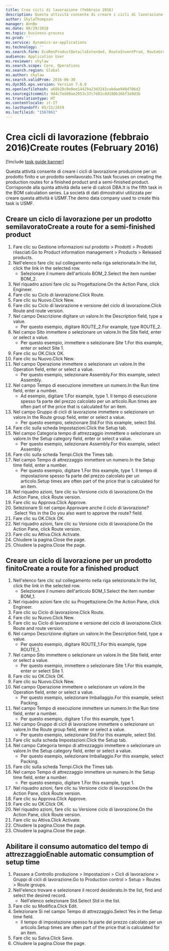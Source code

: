 ```yaml
---
title: Crea cicli di lavorazione (febbraio 2016)
description: Questa attività consente di creare i cicli di lavorazione produzione per un prodotto finito e un prodotto semilavorato.
author: ShylaThompson
manager: AnnBe
ms.date: 08/29/2018
ms.topic: business-process
ms.prod: ''
ms.service: dynamics-ax-applications
ms.technology: ''
ms.search.form: EcoResProductDetailsExtended, RouteInventProd, RouteGroup
audience: Application User
ms.reviewer: shylaw
ms.search.scope: Core, Operations
ms.search.region: Global
ms.author: shylaw
ms.search.validFrom: 2016-06-30
ms.dyn365.ops.version: Version 7.0.0
ms.openlocfilehash: a68b28c0e0ee14429a23d3241cabdae948d706d2
ms.sourcegitcommit: 9d4c7edd0ae2053c37c7d81cdd180b16bf3a9d3b
ms.translationtype: HT
ms.contentlocale: it-IT
ms.lasthandoff: 05/15/2019
ms.locfileid: "1567861"
---
```

# <a name="create-routes-february-2016"></a><span data-ttu-id="54339-103">Crea cicli di lavorazione (febbraio 2016)</span><span class="sxs-lookup"><span data-stu-id="54339-103">Create routes (February 2016)</span></span>

[!include [task guide banner](../../includes/task-guide-banner.md)]

<span data-ttu-id="54339-104">Questa attività consente di creare i cicli di lavorazione produzione per un prodotto finito e un prodotto semilavorato.</span><span class="sxs-lookup"><span data-stu-id="54339-104">This task focuses on creating the production routes for a finished product and a semi-finished product.</span></span> <span data-ttu-id="54339-105">Corrisponde alla quinta attività della serie di calcoli DBA.</span><span class="sxs-lookup"><span data-stu-id="54339-105">It is the fifth task in the BOM calculation series.</span></span> <span data-ttu-id="54339-106">La società di dati dimostrativi utilizzata per creare questa attività è USMF.</span><span class="sxs-lookup"><span data-stu-id="54339-106">The demo data company used to create this task is USMF.</span></span>


## <a name="create-a-route-for-a-semi-finished-product"></a><span data-ttu-id="54339-107">Creare un ciclo di lavorazione per un prodotto semilavorato</span><span class="sxs-lookup"><span data-stu-id="54339-107">Create a route for a semi-finished product</span></span>
1. <span data-ttu-id="54339-108">Fare clic su Gestione informazioni sul prodotto > Prodotti > Prodotti rilasciati.</span><span class="sxs-lookup"><span data-stu-id="54339-108">Go to Product information management > Products > Released products.</span></span>
2. <span data-ttu-id="54339-109">Nell'elenco fare clic sul collegamento nella riga selezionata.</span><span class="sxs-lookup"><span data-stu-id="54339-109">In the list, click the link in the selected row.</span></span>
    * <span data-ttu-id="54339-110">Selezionare il numero dell'articolo BOM_2.</span><span class="sxs-lookup"><span data-stu-id="54339-110">Select the item number BOM_2.</span></span>  
3. <span data-ttu-id="54339-111">Nel riquadro azioni fare clic su Progettazione.</span><span class="sxs-lookup"><span data-stu-id="54339-111">On the Action Pane, click Engineer.</span></span>
4. <span data-ttu-id="54339-112">Fare clic su Ciclo di lavorazione.</span><span class="sxs-lookup"><span data-stu-id="54339-112">Click Route.</span></span>
5. <span data-ttu-id="54339-113">Fare clic su Nuovo.</span><span class="sxs-lookup"><span data-stu-id="54339-113">Click New.</span></span>
6. <span data-ttu-id="54339-114">Fare clic su Ciclo di lavorazione e versione del ciclo di lavorazione.</span><span class="sxs-lookup"><span data-stu-id="54339-114">Click Route and route version.</span></span>
7. <span data-ttu-id="54339-115">Nel campo Descrizione digitare un valore.</span><span class="sxs-lookup"><span data-stu-id="54339-115">In the Description field, type a value.</span></span>
    * <span data-ttu-id="54339-116">Per questo esempio, digitare ROUTE_2.</span><span class="sxs-lookup"><span data-stu-id="54339-116">For example, type ROUTE_2.</span></span>  
8. <span data-ttu-id="54339-117">Nel campo Sito immettere o selezionare un valore.</span><span class="sxs-lookup"><span data-stu-id="54339-117">In the Site field, enter or select a value.</span></span>
    * <span data-ttu-id="54339-118">Per questo esempio, immettere o selezionare Site 1.</span><span class="sxs-lookup"><span data-stu-id="54339-118">For this example, enter or select Site 1.</span></span>  
9. <span data-ttu-id="54339-119">Fare clic su OK.</span><span class="sxs-lookup"><span data-stu-id="54339-119">Click OK.</span></span>
10. <span data-ttu-id="54339-120">Fare clic su Nuovo.</span><span class="sxs-lookup"><span data-stu-id="54339-120">Click New.</span></span>
11. <span data-ttu-id="54339-121">Nel campo Operazione immettere o selezionare un valore.</span><span class="sxs-lookup"><span data-stu-id="54339-121">In the Operation field, enter or select a value.</span></span>
    * <span data-ttu-id="54339-122">Per questo esempio, selezionare Assembly.</span><span class="sxs-lookup"><span data-stu-id="54339-122">For this example, select Assembly.</span></span>  
12. <span data-ttu-id="54339-123">Nel campo Tempo di esecuzione immettere un numero.</span><span class="sxs-lookup"><span data-stu-id="54339-123">In the Run time field, enter a number.</span></span>
    * <span data-ttu-id="54339-124">Ad esempio, digitare 1.</span><span class="sxs-lookup"><span data-stu-id="54339-124">For example, type 1.</span></span> <span data-ttu-id="54339-125">Il tempo di esecuzione spesso fa parte del prezzo calcolato per un articolo.</span><span class="sxs-lookup"><span data-stu-id="54339-125">Run times are often part of the price that is calculated for an item.</span></span>  
13. <span data-ttu-id="54339-126">Nel campo Gruppo di cicli di lavorazione immettere o selezionare un valore.</span><span class="sxs-lookup"><span data-stu-id="54339-126">In the Route group field, enter or select a value.</span></span>
    * <span data-ttu-id="54339-127">Per questo esempio, selezionare Std.</span><span class="sxs-lookup"><span data-stu-id="54339-127">For this example, select Std.</span></span>  
14. <span data-ttu-id="54339-128">Fare clic sulla scheda Impostazioni.</span><span class="sxs-lookup"><span data-stu-id="54339-128">Click the Setup tab.</span></span>
15. <span data-ttu-id="54339-129">Nel campo Categoria tempo di attrezzaggio immettere o selezionare un valore.</span><span class="sxs-lookup"><span data-stu-id="54339-129">In the Setup category field, enter or select a value.</span></span>
    * <span data-ttu-id="54339-130">Per questo esempio, selezionare Assembly.</span><span class="sxs-lookup"><span data-stu-id="54339-130">For this example, select Assembly.</span></span>  
16. <span data-ttu-id="54339-131">Fare clic sulla scheda Tempi.</span><span class="sxs-lookup"><span data-stu-id="54339-131">Click the Times tab.</span></span>
17. <span data-ttu-id="54339-132">Nel campo Tempo di attrezzaggio immettere un numero.</span><span class="sxs-lookup"><span data-stu-id="54339-132">In the Setup time field, enter a number.</span></span>
    * <span data-ttu-id="54339-133">Per questo esempio, digitare 1.</span><span class="sxs-lookup"><span data-stu-id="54339-133">For this example, type 1.</span></span> <span data-ttu-id="54339-134">Il tempo di impostazione spesso fa parte del prezzo calcolato per un articolo.</span><span class="sxs-lookup"><span data-stu-id="54339-134">Setup times are often part of the price that is calculated for an item.</span></span>  
18. <span data-ttu-id="54339-135">Nel riquadro azioni, fare clic su Versione ciclo di lavorazione.</span><span class="sxs-lookup"><span data-stu-id="54339-135">On the Action Pane, click Route version.</span></span>
19. <span data-ttu-id="54339-136">Fare clic su Approva.</span><span class="sxs-lookup"><span data-stu-id="54339-136">Click Approve.</span></span>
20. <span data-ttu-id="54339-137">Selezionare Sì nel campo Approvare anche il ciclo di lavorazione? .</span><span class="sxs-lookup"><span data-stu-id="54339-137">Select Yes in the Do you also want to approve the route? field.</span></span>
21. <span data-ttu-id="54339-138">Fare clic su OK.</span><span class="sxs-lookup"><span data-stu-id="54339-138">Click OK.</span></span>
22. <span data-ttu-id="54339-139">Nel riquadro azioni, fare clic su Versione ciclo di lavorazione.</span><span class="sxs-lookup"><span data-stu-id="54339-139">On the Action Pane, click Route version.</span></span>
23. <span data-ttu-id="54339-140">Fare clic su Attiva.</span><span class="sxs-lookup"><span data-stu-id="54339-140">Click Activate.</span></span>
24. <span data-ttu-id="54339-141">Chiudere la pagina.</span><span class="sxs-lookup"><span data-stu-id="54339-141">Close the page.</span></span>
25. <span data-ttu-id="54339-142">Chiudere la pagina.</span><span class="sxs-lookup"><span data-stu-id="54339-142">Close the page.</span></span>

## <a name="create-a-route-for-a-finished-product"></a><span data-ttu-id="54339-143">Creare un ciclo di lavorazione per un prodotto finito</span><span class="sxs-lookup"><span data-stu-id="54339-143">Create a route for a finished product</span></span>
1. <span data-ttu-id="54339-144">Nell'elenco fare clic sul collegamento nella riga selezionata.</span><span class="sxs-lookup"><span data-stu-id="54339-144">In the list, click the link in the selected row.</span></span>
    * <span data-ttu-id="54339-145">Selezionare il numero dell'articolo BOM_1.</span><span class="sxs-lookup"><span data-stu-id="54339-145">Select the item number BOM_1.</span></span>  
2. <span data-ttu-id="54339-146">Nel riquadro azioni fare clic su Progettazione.</span><span class="sxs-lookup"><span data-stu-id="54339-146">On the Action Pane, click Engineer.</span></span>
3. <span data-ttu-id="54339-147">Fare clic su Ciclo di lavorazione.</span><span class="sxs-lookup"><span data-stu-id="54339-147">Click Route.</span></span>
4. <span data-ttu-id="54339-148">Fare clic su Nuovo.</span><span class="sxs-lookup"><span data-stu-id="54339-148">Click New.</span></span>
5. <span data-ttu-id="54339-149">Fare clic su Ciclo di lavorazione e versione del ciclo di lavorazione.</span><span class="sxs-lookup"><span data-stu-id="54339-149">Click Route and route version.</span></span>
6. <span data-ttu-id="54339-150">Nel campo Descrizione digitare un valore.</span><span class="sxs-lookup"><span data-stu-id="54339-150">In the Description field, type a value.</span></span>
    * <span data-ttu-id="54339-151">Per questo esempio, digitare ROUTE_1.</span><span class="sxs-lookup"><span data-stu-id="54339-151">For this example, type ROUTE_1.</span></span>  
7. <span data-ttu-id="54339-152">Nel campo Sito immettere o selezionare un valore.</span><span class="sxs-lookup"><span data-stu-id="54339-152">In the Site field, enter or select a value.</span></span>
    * <span data-ttu-id="54339-153">Per questo esempio, immettere o selezionare Site 1.</span><span class="sxs-lookup"><span data-stu-id="54339-153">For this example, enter or select Site 1.</span></span>  
8. <span data-ttu-id="54339-154">Fare clic su OK.</span><span class="sxs-lookup"><span data-stu-id="54339-154">Click OK.</span></span>
9. <span data-ttu-id="54339-155">Fare clic su Nuovo.</span><span class="sxs-lookup"><span data-stu-id="54339-155">Click New.</span></span>
10. <span data-ttu-id="54339-156">Nel campo Operazione immettere o selezionare un valore.</span><span class="sxs-lookup"><span data-stu-id="54339-156">In the Operation field, enter or select a value.</span></span>
    * <span data-ttu-id="54339-157">Per questo esempio, selezionare Imballaggio.</span><span class="sxs-lookup"><span data-stu-id="54339-157">For this example, select Packing.</span></span>  
11. <span data-ttu-id="54339-158">Nel campo Tempo di esecuzione immettere un numero.</span><span class="sxs-lookup"><span data-stu-id="54339-158">In the Run time field, enter a number.</span></span>
    * <span data-ttu-id="54339-159">Per questo esempio, digitare 1.</span><span class="sxs-lookup"><span data-stu-id="54339-159">For this example, type 1.</span></span>  
12. <span data-ttu-id="54339-160">Nel campo Gruppo di cicli di lavorazione immettere o selezionare un valore.</span><span class="sxs-lookup"><span data-stu-id="54339-160">In the Route group field, enter or select a value.</span></span>
    * <span data-ttu-id="54339-161">Per questo esempio, selezionare Std.</span><span class="sxs-lookup"><span data-stu-id="54339-161">For this example, select Std.</span></span>  
13. <span data-ttu-id="54339-162">Fare clic sulla scheda Impostazioni.</span><span class="sxs-lookup"><span data-stu-id="54339-162">Click the Setup tab.</span></span>
14. <span data-ttu-id="54339-163">Nel campo Categoria tempo di attrezzaggio immettere o selezionare un valore.</span><span class="sxs-lookup"><span data-stu-id="54339-163">In the Setup category field, enter or select a value.</span></span>
    * <span data-ttu-id="54339-164">Per questo esempio, selezionare Imballaggio.</span><span class="sxs-lookup"><span data-stu-id="54339-164">For this example, select Packing.</span></span>  
15. <span data-ttu-id="54339-165">Fare clic sulla scheda Tempi.</span><span class="sxs-lookup"><span data-stu-id="54339-165">Click the Times tab.</span></span>
16. <span data-ttu-id="54339-166">Nel campo Tempo di attrezzaggio immettere un numero.</span><span class="sxs-lookup"><span data-stu-id="54339-166">In the Setup time field, enter a number.</span></span>
    * <span data-ttu-id="54339-167">Per questo esempio, digitare 1.</span><span class="sxs-lookup"><span data-stu-id="54339-167">For this example, type 1.</span></span>  
17. <span data-ttu-id="54339-168">Nel riquadro azioni, fare clic su Versione ciclo di lavorazione.</span><span class="sxs-lookup"><span data-stu-id="54339-168">On the Action Pane, click Route version.</span></span>
18. <span data-ttu-id="54339-169">Fare clic su Approva.</span><span class="sxs-lookup"><span data-stu-id="54339-169">Click Approve.</span></span>
19. <span data-ttu-id="54339-170">Fare clic su OK.</span><span class="sxs-lookup"><span data-stu-id="54339-170">Click OK.</span></span>
20. <span data-ttu-id="54339-171">Nel riquadro azioni, fare clic su Versione ciclo di lavorazione.</span><span class="sxs-lookup"><span data-stu-id="54339-171">On the Action Pane, click Route version.</span></span>
21. <span data-ttu-id="54339-172">Fare clic su Attiva.</span><span class="sxs-lookup"><span data-stu-id="54339-172">Click Activate.</span></span>
22. <span data-ttu-id="54339-173">Chiudere la pagina.</span><span class="sxs-lookup"><span data-stu-id="54339-173">Close the page.</span></span>
23. <span data-ttu-id="54339-174">Chiudere la pagina.</span><span class="sxs-lookup"><span data-stu-id="54339-174">Close the page.</span></span>

## <a name="enable-automatic-consumption-of-setup-time"></a><span data-ttu-id="54339-175">Abilitare il consumo automatico del tempo di attrezzaggio</span><span class="sxs-lookup"><span data-stu-id="54339-175">Enable automatic consumption of setup time</span></span>
1. <span data-ttu-id="54339-176">Passare a Controllo produzione > Impostazioni > Cicli di lavorazione > Gruppi di cicli di lavorazione.</span><span class="sxs-lookup"><span data-stu-id="54339-176">Go to Production control > Setup > Routes > Route groups.</span></span>
2. <span data-ttu-id="54339-177">Nell'elenco trovare e selezionare il record desiderato.</span><span class="sxs-lookup"><span data-stu-id="54339-177">In the list, find and select the desired record.</span></span>
    * <span data-ttu-id="54339-178">Nell'elenco selezionare Std.</span><span class="sxs-lookup"><span data-stu-id="54339-178">Select Std in the list.</span></span>  
3. <span data-ttu-id="54339-179">Fare clic su Modifica.</span><span class="sxs-lookup"><span data-stu-id="54339-179">Click Edit.</span></span>
4. <span data-ttu-id="54339-180">Selezionare Sì nel campo Tempo di attrezzaggio.</span><span class="sxs-lookup"><span data-stu-id="54339-180">Select Yes in the Setup time field.</span></span>
    * <span data-ttu-id="54339-181">Il tempo di impostazione spesso fa parte del prezzo calcolato per un articolo.</span><span class="sxs-lookup"><span data-stu-id="54339-181">Setup times are often part of the price that is calculated for an item.</span></span>  
5. <span data-ttu-id="54339-182">Fare clic su Salva.</span><span class="sxs-lookup"><span data-stu-id="54339-182">Click Save.</span></span>
6. <span data-ttu-id="54339-183">Chiudere la pagina.</span><span class="sxs-lookup"><span data-stu-id="54339-183">Close the page.</span></span>

